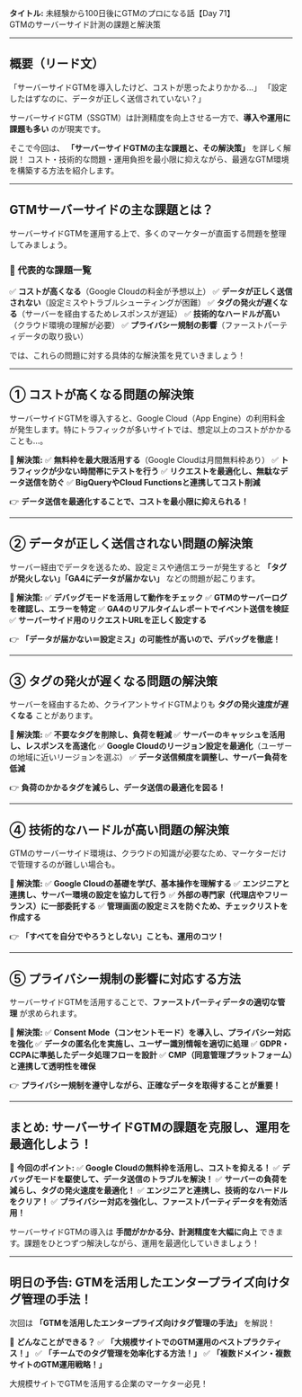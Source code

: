 **タイトル:**
未経験から100日後にGTMのプロになる話【Day 71】\
GTMのサーバーサイド計測の課題と解決策

---

## **概要（リード文）**

「サーバーサイドGTMを導入したけど、コストが思ったよりかかる…」
「設定したはずなのに、データが正しく送信されていない？」

サーバーサイドGTM（SSGTM）は計測精度を向上させる一方で、**導入や運用に課題も多い** のが現実です。

そこで今回は、 **「サーバーサイドGTMの主な課題と、その解決策」** を詳しく解説！ コスト・技術的な問題・運用負担を最小限に抑えながら、最適なGTM環境を構築する方法を紹介します。

---

## **GTMサーバーサイドの主な課題とは？**

サーバーサイドGTMを運用する上で、多くのマーケターが直面する問題を整理してみましょう。

### **📌 代表的な課題一覧**
✅ **コストが高くなる**（Google Cloudの料金が予想以上）
✅ **データが正しく送信されない**（設定ミスやトラブルシューティングが困難）
✅ **タグの発火が遅くなる**（サーバーを経由するためレスポンスが遅延）
✅ **技術的なハードルが高い**（クラウド環境の理解が必要）
✅ **プライバシー規制の影響**（ファーストパーティデータの取り扱い）

では、これらの問題に対する具体的な解決策を見ていきましょう！

---

## **① コストが高くなる問題の解決策**

サーバーサイドGTMを導入すると、Google Cloud（App Engine）の利用料金が発生します。特にトラフィックが多いサイトでは、想定以上のコストがかかることも…。

**🔹 解決策:**
✅ **無料枠を最大限活用する**（Google Cloudは月間無料枠あり）
✅ **トラフィックが少ない時間帯にテストを行う**
✅ **リクエストを最適化し、無駄なデータ送信を防ぐ**
✅ **BigQueryやCloud Functionsと連携してコスト削減**

👉 **データ送信を最適化することで、コストを最小限に抑えられる！**

---

## **② データが正しく送信されない問題の解決策**

サーバー経由でデータを送るため、設定ミスや通信エラーが発生すると **「タグが発火しない」「GA4にデータが届かない」** などの問題が起こります。

**🔹 解決策:**
✅ **デバッグモードを活用して動作をチェック**
✅ **GTMのサーバーログを確認し、エラーを特定**
✅ **GA4のリアルタイムレポートでイベント送信を検証**
✅ **サーバーサイド用のリクエストURLを正しく設定する**

👉 **「データが届かない＝設定ミス」の可能性が高いので、デバッグを徹底！**

---

## **③ タグの発火が遅くなる問題の解決策**

サーバーを経由するため、クライアントサイドGTMよりも **タグの発火速度が遅くなる** ことがあります。

**🔹 解決策:**
✅ **不要なタグを削除し、負荷を軽減**
✅ **サーバーのキャッシュを活用し、レスポンスを高速化**
✅ **Google Cloudのリージョン設定を最適化**（ユーザーの地域に近いリージョンを選ぶ）
✅ **データ送信頻度を調整し、サーバー負荷を低減**

👉 **負荷のかかるタグを減らし、データ送信の最適化を図る！**

---

## **④ 技術的なハードルが高い問題の解決策**

GTMのサーバーサイド環境は、クラウドの知識が必要なため、マーケターだけで管理するのが難しい場合も。

**🔹 解決策:**
✅ **Google Cloudの基礎を学び、基本操作を理解する**
✅ **エンジニアと連携し、サーバー環境の設定を協力して行う**
✅ **外部の専門家（代理店やフリーランス）に一部委託する**
✅ **管理画面の設定ミスを防ぐため、チェックリストを作成する**

👉 **「すべてを自分でやろうとしない」ことも、運用のコツ！**

---

## **⑤ プライバシー規制の影響に対応する方法**

サーバーサイドGTMを活用することで、**ファーストパーティデータの適切な管理** が求められます。

**🔹 解決策:**
✅ **Consent Mode（コンセントモード）を導入し、プライバシー対応を強化**
✅ **データの匿名化を実施し、ユーザー識別情報を適切に処理**
✅ **GDPR・CCPAに準拠したデータ処理フローを設計**
✅ **CMP（同意管理プラットフォーム）と連携して透明性を確保**

👉 **プライバシー規制を遵守しながら、正確なデータを取得することが重要！**

---

## **まとめ: サーバーサイドGTMの課題を克服し、運用を最適化しよう！**

📌 **今回のポイント:**
✅ **Google Cloudの無料枠を活用し、コストを抑える！**
✅ **デバッグモードを駆使して、データ送信のトラブルを解決！**
✅ **サーバーの負荷を減らし、タグの発火速度を最適化！**
✅ **エンジニアと連携し、技術的なハードルをクリア！**
✅ **プライバシー対応を強化し、ファーストパーティデータを有効活用！**

サーバーサイドGTMの導入は **手間がかかる分、計測精度を大幅に向上** できます。課題をひとつずつ解決しながら、運用を最適化していきましょう！

---

## **明日の予告: GTMを活用したエンタープライズ向けタグ管理の手法！**

次回は **「GTMを活用したエンタープライズ向けタグ管理の手法」** を解説！

📌 **どんなことができる？**
✅ **「大規模サイトでのGTM運用のベストプラクティス！」**
✅ **「チームでのタグ管理を効率化する方法！」**
✅ **「複数ドメイン・複数サイトのGTM運用戦略！」**

大規模サイトでGTMを活用する企業のマーケター必見！